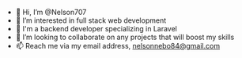 - 👋 Hi, I’m @Nelson707
- 👀 I’m interested in full stack web development
- 🌱 I'm a backend developer specializing in Laravel
- 💞️ I’m looking to collaborate on any projects that will boost my skills
- 📫 Reach me via my email address, nelsonnebo84@gmail.com

<!---
Nelson707/Nelson707 is a ✨ special ✨ repository because its `README.md` (this file) appears on your GitHub profile.
You can click the Preview link to take a look at your changes.
--->
